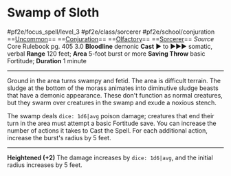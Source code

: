 # Swamp of Sloth
#pf2e/focus_spell/level_3 #pf2e/class/sorcerer #pf2e/school/conjuration 
==[Uncommon](rules/traits/uncommon.md)== ==[Conjuration](rules/traits/conjuration.md)== ==[Olfactory](../../../Traits/Olfactory.md)== ==[Sorcerer](rules/traits/sorcerer.md)==
*Source* Core Rulebook pg. 405 3.0
**Bloodline** demonic
**Cast** ► to ►►► somatic, verbal
**Range** 120 feet; **Area** 5-foot burst or more
**Saving Throw** basic Fortitude; **Duration** 1 minute

---
Ground in the area turns swampy and fetid. The area is difficult terrain. The sludge at the bottom of the morass animates into diminutive sludge beasts that have a demonic appearance. These don't function as normal creatures, but they swarm over creatures in the swamp and exude a noxious stench.

The swamp deals `dice: 1d6|avg` poison damage; creatures that end their turn in the area must attempt a basic Fortitude save. You can increase the number of actions it takes to Cast the Spell. For each additional action, increase the burst's radius by 5 feet.

<hr>

**Heightened (+2)** The damage increases by `dice: 1d6|avg`, and the initial radius increases by 5 feet.